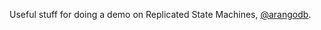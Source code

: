 Useful stuff for doing a demo on Replicated State Machines, [@arangodb](https://github.com/arangodb/arangodb). 
